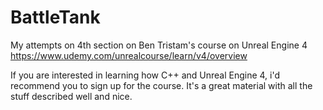 # BattleTank
My attempts on 4th section on Ben Tristam's course on Unreal Engine 4
https://www.udemy.com/unrealcourse/learn/v4/overview

If you are interested in learning how C++ and Unreal Engine 4, i'd recommend you to sign up for the course. It's a great material with all the stuff described well and nice.
